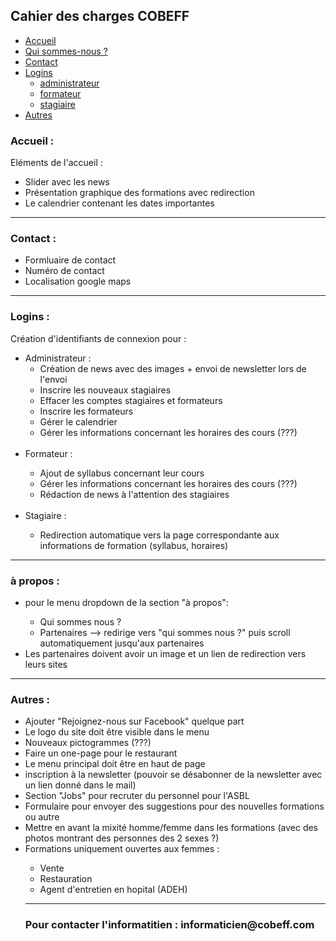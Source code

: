 <h2>Cahier des charges COBEFF</h2>
<ul>
  <li><a href="#accueil">Accueil</a>
  <li><a href="#qui">Qui sommes-nous ?</a>
    <li><a href="#contact">Contact</a>
  <li><a href="#logins">Logins</a>
    <ul>
      <li><a href="#admin">administrateur</a></li>
      <li><a href="#formateur">formateur</a></li>
      <li><a href="#stagiaire">stagiaire</a></li>
    </ul>
  </li>
  <li><a href="#autres">Autres</a></li>
</ul>

<h3 id="accueil">Accueil :</h3>
<p>Eléments de l'accueil :</p>
<ul>
  <li>Slider avec les news</li>
  <li>Présentation graphique des formations avec redirection</li>
  <li>Le calendrier contenant les dates importantes</li>
</ul>

<hr>

<h3 id="contact">Contact :</h3>
<ul>
  <li>Formluaire de contact</li>
  <li>Numéro de contact</li>
  <li>Localisation google maps</li>
</ul>

<hr>

<h3 id="logins">Logins :</h3>
<p>Création d'identifiants de connexion pour :</p>
<ul>
  <li id="admin">Administrateur :<br>
    <ul>
      <li>Création de news avec des images + envoi de newsletter lors de l'envoi</li>
      <li>Inscrire les nouveaux stagiaires</li>
      <li>Effacer les comptes stagiaires et formateurs</li>
      <li>Inscrire les formateurs</li>
      <li>Gérer le calendrier</li>
      <li>Gérer les informations concernant les horaires des cours (???)</li>
    </ul>
  </li>
  
  <br>
  <li id="formateur">Formateur :</li>
  <ul>
    <li>Ajout de syllabus concernant leur cours</li>
    <li>Gérer les informations concernant les horaires des cours (???)</li>
    <li>Rédaction de news à l'attention des stagiaires</li>
  </ul>
  <br>
  
  <li id="stagiaire">Stagiaire :</li>
  <ul>
    <li>Redirection automatique vers la page correspondante aux informations de formation (syllabus, horaires)</li>
  </ul>
</ul>

<hr>

<h3 id="qui">à propos :</h3>
<ul>
  <li>pour le menu dropdown de la section "à propos": </li>
  <ul>
    <li>Qui sommes nous ?</li>
    <li>Partenaires --> redirige vers "qui sommes nous ?" puis scroll automatiquement jusqu'aux partenaires</li>
  </ul>
  <li>Les partenaires doivent avoir un image et un lien de redirection vers leurs sites</li>
</ul>

<hr>

<h3 id="autres">Autres :</h3>
<ul>
  <li>Ajouter "Rejoignez-nous sur Facebook" quelque part</li>
  <li>Le logo du site doit être visible dans le menu</li>
  <li>Nouveaux pictogrammes (???)</li>
  <li>Faire un one-page pour le restaurant</li>
  <li>Le menu principal doit être en haut de page</li>
  <li>inscription à la newsletter (pouvoir se désabonner de la newsletter avec un lien donné dans le mail)</li>
  <li>Section "Jobs" pour recruter du personnel pour l'ASBL</li>
  <li>Formulaire pour envoyer des suggestions pour des nouvelles formations ou autre</li>
  <li>Mettre en avant la mixité homme/femme dans les formations (avec des photos montrant des personnes des 2 sexes ?)</li>
  <li>Formations uniquement ouvertes aux femmes :</li>
    <ul>
      <li>Vente</li>
      <li>Restauration</li>
      <li>Agent d'entretien en hopital (ADEH)</<li>
    </ul>
</<ul>
<hr>
  <h3>Pour contacter l'informatitien : informaticien@cobeff.com</h3>
